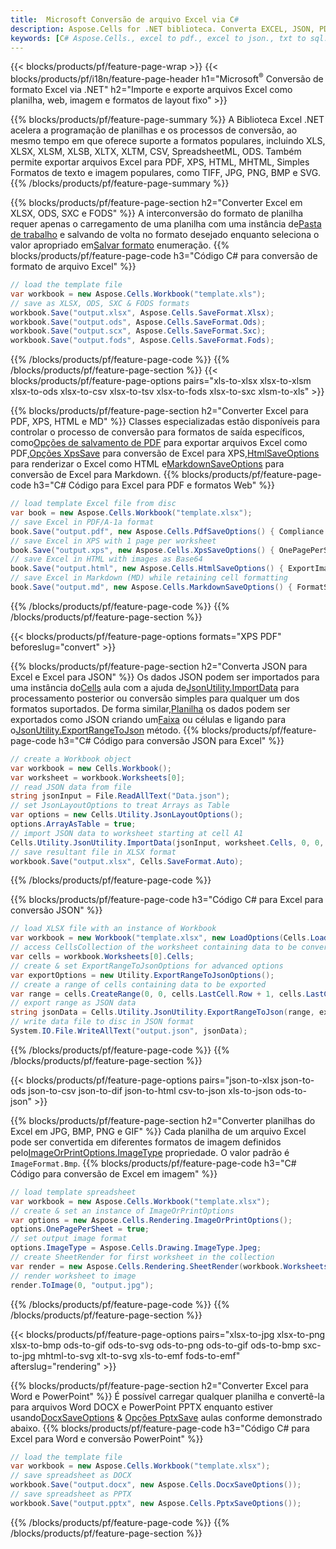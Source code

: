 ```yaml
---
title:  Microsoft Conversão de arquivo Excel via C#
description: Aspose.Cells for .NET biblioteca. Converta EXCEL, JSON, PDF, XML, HTML, TXT, TSV, CSV, SQL, JPG, PNG e mais formatos com apenas algumas linhas de código C#.
keywords: [C# Aspose.Cells., excel to pdf., excel to json., txt to sql., csv to json., json to pdf., xml to excel and Convert files between various formats in C#]
---
```

{{< blocks/products/pf/feature-page-wrap >}}
{{< blocks/products/pf/i18n/feature-page-header h1="Microsoft<sup>&reg;</sup> Conversão de formato Excel via .NET" h2="Importe e exporte arquivos Excel como planilha, web, imagem e formatos de layout fixo" >}}

{{% blocks/products/pf/feature-page-summary %}}
A Biblioteca Excel .NET acelera a programação de planilhas e os processos de conversão, ao mesmo tempo em que oferece suporte a formatos populares, incluindo XLS, XLSX, XLSM, XLSB, XLTX, XLTM, CSV, SpreadsheetML, ODS. Também permite exportar arquivos Excel para PDF, XPS, HTML, MHTML, Simples Formatos de texto e imagem populares, como TIFF, JPG, PNG, BMP e SVG.
{{% /blocks/products/pf/feature-page-summary %}}

{{% blocks/products/pf/feature-page-section h2="Converter Excel em XLSX, ODS, SXC e FODS" %}}
 A interconversão do formato de planilha requer apenas o carregamento de uma planilha com uma instância de[Pasta de trabalho](https://reference.aspose.com/cells/net/aspose.cells/workbook) e salvando de volta no formato desejado enquanto seleciona o valor apropriado em[Salvar formato](https://reference.aspose.com/cells/net/aspose.cells/saveformat) enumeração.
{{% blocks/products/pf/feature-page-code h3="Código C# para conversão de formato de arquivo Excel" %}}

```cs
// load the template file
var workbook = new Aspose.Cells.Workbook("template.xls");
// save as XLSX, ODS, SXC & FODS formats
workbook.Save("output.xlsx", Aspose.Cells.SaveFormat.Xlsx);
workbook.Save("output.ods", Aspose.Cells.SaveFormat.Ods);
workbook.Save("output.scx", Aspose.Cells.SaveFormat.Sxc);
workbook.Save("output.fods", Aspose.Cells.SaveFormat.Fods);
```
{{% /blocks/products/pf/feature-page-code %}}
{{% /blocks/products/pf/feature-page-section %}}
{{< blocks/products/pf/feature-page-options pairs="xls-to-xlsx xlsx-to-xlsm xlsx-to-ods xlsx-to-csv xlsx-to-tsv xlsx-to-fods xlsx-to-sxc xlsm-to-xls" >}}


{{% blocks/products/pf/feature-page-section h2="Converter Excel para PDF, XPS, HTML e MD" %}}
 Classes especializadas estão disponíveis para controlar o processo de conversão para formatos de saída específicos, como[Opções de salvamento de PDF](https://reference.aspose.com/cells/net/aspose.cells/pdfsaveoptions) para exportar arquivos Excel como PDF,[Opções XpsSave](https://reference.aspose.com/cells/net/aspose.cells/xpssaveoptions) para conversão de Excel para XPS,[HtmlSaveOptions](https://reference.aspose.com/cells/net/aspose.cells/htmlsaveoptions) para renderizar o Excel como HTML e[MarkdownSaveOptions](https://reference.aspose.com/cells/net/aspose.cells/markdownsaveoptions) para conversão de Excel para Markdown.
{{% blocks/products/pf/feature-page-code h3="C# Código para Excel para PDF e formatos Web" %}}

```cs
// load template Excel file from disc
var book = new Aspose.Cells.Workbook("template.xlsx");
// save Excel in PDF/A-1a format
book.Save("output.pdf", new Aspose.Cells.PdfSaveOptions() { Compliance = PdfComplianceVersion.PdfA1a });
// save Excel in XPS with 1 page per worksheet
book.Save("output.xps", new Aspose.Cells.XpsSaveOptions() { OnePagePerSheet = true });
// save Excel in HTML with images as Base64
book.Save("output.html", new Aspose.Cells.HtmlSaveOptions() { ExportImagesAsBase64 = true });
// save Excel in Markdown (MD) while retaining cell formatting
book.Save("output.md", new Aspose.Cells.MarkdownSaveOptions() { FormatStrategy = Cells.CellValueFormatStrategy.CellStyle });
```
{{% /blocks/products/pf/feature-page-code %}}
{{% /blocks/products/pf/feature-page-section %}}

{{< blocks/products/pf/feature-page-options formats="XPS PDF" beforeslug="convert" >}}

{{% blocks/products/pf/feature-page-section h2="Converta JSON para Excel e Excel para JSON" %}}
 Os dados JSON podem ser importados para uma instância do[Cells](https://reference.aspose.com/cells/net/aspose.cells/cells) aula com a ajuda de[JsonUtility.ImportData](https://reference.aspose.com/cells/net/aspose.cells.utility/jsonutility/methods/importdata) para processamento posterior ou conversão simples para qualquer um dos formatos suportados. De forma similar,[Planilha](https://reference.aspose.com/cells/net/aspose.cells/worksheet) os dados podem ser exportados como JSON criando um[Faixa](https://reference.aspose.com/cells/net/aspose.cells/range) ou células e ligando para o[JsonUtility.ExportRangeToJson](https://reference.aspose.com/cells/net/aspose.cells.utility/jsonutility/methods/exportrangetojson) método.
{{% blocks/products/pf/feature-page-code h3="C# Código para conversão JSON para Excel" %}}
```cs
// create a Workbook object
var workbook = new Cells.Workbook();
var worksheet = workbook.Worksheets[0];
// read JSON data from file
string jsonInput = File.ReadAllText("Data.json");
// set JsonLayoutOptions to treat Arrays as Table
var options = new Cells.Utility.JsonLayoutOptions();
options.ArrayAsTable = true;
// import JSON data to worksheet starting at cell A1
Cells.Utility.JsonUtility.ImportData(jsonInput, worksheet.Cells, 0, 0, options);
// save resultant file in XLSX format
workbook.Save("output.xlsx", Cells.SaveFormat.Auto); 
```
{{% /blocks/products/pf/feature-page-code %}}

{{% blocks/products/pf/feature-page-code h3="Código C# para Excel para conversão JSON" %}}
```cs
// load XLSX file with an instance of Workbook
var workbook = new Workbook("template.xlsx", new LoadOptions(Cells.LoadFormat.Auto));
// access CellsCollection of the worksheet containing data to be converted
var cells = workbook.Worksheets[0].Cells;
// create & set ExportRangeToJsonOptions for advanced options
var exportOptions = new Utility.ExportRangeToJsonOptions();
// create a range of cells containing data to be exported
var range = cells.CreateRange(0, 0, cells.LastCell.Row + 1, cells.LastCell.Column + 1);
// export range as JSON data
string jsonData = Cells.Utility.JsonUtility.ExportRangeToJson(range, exportOptions);
// write data file to disc in JSON format
System.IO.File.WriteAllText("output.json", jsonData); 
```
{{% /blocks/products/pf/feature-page-code %}}
{{% /blocks/products/pf/feature-page-section %}}

{{< blocks/products/pf/feature-page-options pairs="json-to-xlsx json-to-ods json-to-csv json-to-dif json-to-html csv-to-json xls-to-json ods-to-json" >}}

{{% blocks/products/pf/feature-page-section h2="Converter planilhas do Excel em JPG, BMP, PNG e GIF" %}}
 Cada planilha de um arquivo Excel pode ser convertida em diferentes formatos de imagem definidos pelo[ImageOrPrintOptions.ImageType](https://reference.aspose.com/cells/net/aspose.cells.rendering/imageorprintoptions/properties/imagetype) propriedade. O valor padrão é `ImageFormat.Bmp`.
{{% blocks/products/pf/feature-page-code h3="C# Código para conversão de Excel em imagem" %}}
```cs
// load template spreadsheet
var workbook = new Aspose.Cells.Workbook("template.xlsx");
// create & set an instance of ImageOrPrintOptions
var options = new Aspose.Cells.Rendering.ImageOrPrintOptions();
options.OnePagePerSheet = true;
// set output image format
options.ImageType = Aspose.Cells.Drawing.ImageType.Jpeg;
// create SheetRender for first worksheet in the collection
var render = new Aspose.Cells.Rendering.SheetRender(workbook.Worksheets[0], options);
// render worksheet to image
render.ToImage(0, "output.jpg");
```
{{% /blocks/products/pf/feature-page-code %}}
{{% /blocks/products/pf/feature-page-section %}}

{{< blocks/products/pf/feature-page-options pairs="xlsx-to-jpg xlsx-to-png xlsx-to-bmp ods-to-gif ods-to-svg ods-to-png ods-to-gif ods-to-bmp sxc-to-jpg mhtml-to-svg xlt-to-svg xls-to-emf fods-to-emf" afterslug="rendering" >}}

{{% blocks/products/pf/feature-page-section h2="Converter Excel para Word e PowerPoint" %}}
É possível carregar qualquer planilha e convertê-la para arquivos Word DOCX e PowerPoint PPTX enquanto estiver usando[DocxSaveOptions](https://reference.aspose.com/cells/net/aspose.cells/docxsaveoptions) & [Opções PptxSave](https://reference.aspose.com/cells/net/aspose.cells/pptxsaveoptions) aulas conforme demonstrado abaixo.
{{% blocks/products/pf/feature-page-code h3="Código C# para Excel para Word e conversão PowerPoint" %}}
```cs
// load the template file
var workbook = new Aspose.Cells.Workbook("template.xlsx");
// save spreadsheet as DOCX
workbook.Save("output.docx", new Aspose.Cells.DocxSaveOptions());
// save spreadsheet as PPTX
workbook.Save("output.pptx", new Aspose.Cells.PptxSaveOptions());
```
{{% /blocks/products/pf/feature-page-code %}}
{{% /blocks/products/pf/feature-page-section %}}
